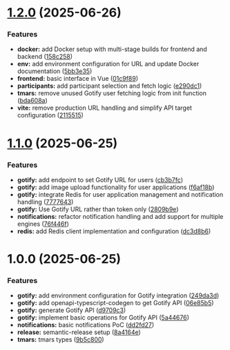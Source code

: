 # [1.2.0](https://github.com/Billos/tmars-notifier/compare/1.1.0...1.2.0) (2025-06-26)

### Features

- **docker:** add Docker setup with multi-stage builds for frontend and backend ([158c258](https://github.com/Billos/tmars-notifier/commit/158c258111063beb039d43960c7b3795ac297e52))
- **env:** add environment configuration for URL and update Docker documentation ([5bb3e35](https://github.com/Billos/tmars-notifier/commit/5bb3e35a4a7e4c627fc8df6e37982099c5688bf3))
- **frontend:** basic interface in Vue ([01c9f89](https://github.com/Billos/tmars-notifier/commit/01c9f89c6329aef72c3deedf0a55e3e6488075f7))
- **participants:** add participant selection and fetch logic ([e290dc1](https://github.com/Billos/tmars-notifier/commit/e290dc175bb9bf84e5a8d2bd734eab42fa207340))
- **tmars:** remove unused Gotify user fetching logic from init function ([bda608a](https://github.com/Billos/tmars-notifier/commit/bda608ab3bc08935f9e6244e96917daa78890a56))
- **vite:** remove production URL handling and simplify API target configuration ([2115515](https://github.com/Billos/tmars-notifier/commit/2115515a147b5fb279f677714903991a35844321))

# [1.1.0](https://github.com/Billos/tmars-notifier/compare/1.0.0...1.1.0) (2025-06-25)

### Features

- **gotify:** add endpoint to set Gotify URL for users ([cb3b7fc](https://github.com/Billos/tmars-notifier/commit/cb3b7fccb50530fe5f25e838d1749fd56ecef048))
- **gotify:** add image upload functionality for user applications ([f6af18b](https://github.com/Billos/tmars-notifier/commit/f6af18bf909a1ca927c5928aa19b57313b987df8))
- **gotify:** integrate Redis for user application management and notification handling ([7777643](https://github.com/Billos/tmars-notifier/commit/7777643591d377135e732498260f4ebe0a099433))
- **gotify:** Use Gotify URL rather than token only ([2809b9e](https://github.com/Billos/tmars-notifier/commit/2809b9e627544998ef28e7956803147336c15292))
- **notifications:** refactor notification handling and add support for multiple engines ([76f446f](https://github.com/Billos/tmars-notifier/commit/76f446ff77b010ecafff75601e35f3ad6e3a5334))
- **redis:** add Redis client implementation and configuration ([dc3d8b6](https://github.com/Billos/tmars-notifier/commit/dc3d8b6d285090bbcd6e41dcf37095dba1530980))

# 1.0.0 (2025-06-25)

### Features

- **gotify:** add environment configuration for Gotify integration ([249da3d](https://github.com/Billos/tmars-notifier/commit/249da3d91f80f0a01009ccf27ba1c5fc2c9ae8fe))
- **gotify:** add openapi-typescript-codegen to get Gotify API ([06e85b5](https://github.com/Billos/tmars-notifier/commit/06e85b57caa7a933c3be41a240e6ee54164398b7))
- **gotify:** generate Gotify API ([d9709c3](https://github.com/Billos/tmars-notifier/commit/d9709c3badaaccfa356286712dd5451930fe252d))
- **gotify:** implement basic operations for Gotify API ([5a44676](https://github.com/Billos/tmars-notifier/commit/5a4467633107d878401b6066429cd554da7a04f7))
- **notifications:** basic notifications PoC ([dd2fd27](https://github.com/Billos/tmars-notifier/commit/dd2fd27ef21c786782c541cd3b8ce95656d419e9))
- **release:** semantic-release setup ([8a4164e](https://github.com/Billos/tmars-notifier/commit/8a4164e4b31b989839b012a32a5c65723743288d))
- **tmars:** tmars types ([9b5c800](https://github.com/Billos/tmars-notifier/commit/9b5c800757155c439453cd2d1e0268535e27faa7))
